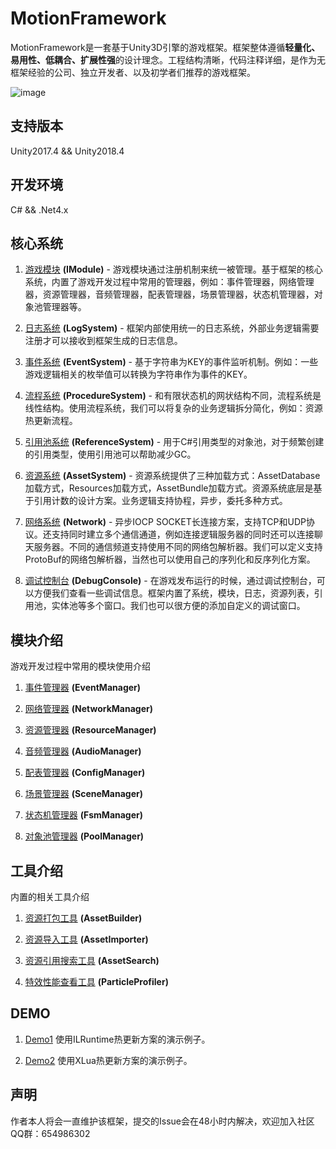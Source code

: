# MotionFramework
MotionFramework是一套基于Unity3D引擎的游戏框架。框架整体遵循**轻量化、易用性、低耦合、扩展性强**的设计理念。工程结构清晰，代码注释详细，是作为无框架经验的公司、独立开发者、以及初学者们推荐的游戏框架。

![image](https://github.com/gmhevinci/MotionFramework/raw/master/Docs/Image/img1.png)

## 支持版本
Unity2017.4 && Unity2018.4

## 开发环境
C# && .Net4.x

## 核心系统

1. [游戏模块](https://github.com/gmhevinci/MotionFramework/blob/master/Docs/Module.md) **(IModule)** - 游戏模块通过注册机制来统一被管理。基于框架的核心系统，内置了游戏开发过程中常用的管理器，例如：事件管理器，网络管理器，资源管理器，音频管理器，配表管理器，场景管理器，状态机管理器，对象池管理器等。

2. [日志系统](https://github.com/gmhevinci/MotionFramework/blob/master/Docs/LogSystem.md) **(LogSystem)** - 框架内部使用统一的日志系统，外部业务逻辑需要注册才可以接收到框架生成的日志信息。

3. [事件系统](https://github.com/gmhevinci/MotionFramework/blob/master/Docs/EventSystem.md) **(EventSystem)** - 基于字符串为KEY的事件监听机制。例如：一些游戏逻辑相关的枚举值可以转换为字符串作为事件的KEY。

4. [流程系统](https://github.com/gmhevinci/MotionFramework/blob/master/Docs/ProcedureSystem.md) **(ProcedureSystem)** - 和有限状态机的网状结构不同，流程系统是线性结构。使用流程系统，我们可以将复杂的业务逻辑拆分简化，例如：资源热更新流程。

5. [引用池系统](https://github.com/gmhevinci/MotionFramework/blob/master/Docs/ReferenceSystem.md) **(ReferenceSystem)** - 用于C#引用类型的对象池，对于频繁创建的引用类型，使用引用池可以帮助减少GC。

6. [资源系统](https://github.com/gmhevinci/MotionFramework/blob/master/Docs/AssetSystem.md) **(AssetSystem)** - 资源系统提供了三种加载方式：AssetDatabase加载方式，Resources加载方式，AssetBundle加载方式。资源系统底层是基于引用计数的设计方案。业务逻辑支持协程，异步，委托多种方式。

7. [网络系统](https://github.com/gmhevinci/MotionFramework/blob/master/Docs/Network.md) **(Network)** - 异步IOCP SOCKET长连接方案，支持TCP和UDP协议。还支持同时建立多个通信通道，例如连接逻辑服务器的同时还可以连接聊天服务器。不同的通信频道支持使用不同的网络包解析器。我们可以定义支持ProtoBuf的网络包解析器，当然也可以使用自己的序列化和反序列化方案。

8. [调试控制台](https://github.com/gmhevinci/MotionFramework/blob/master/Docs/DebugConsole.md) **(DebugConsole)** - 在游戏发布运行的时候，通过调试控制台，可以方便我们查看一些调试信息。框架内置了系统，模块，日志，资源列表，引用池，实体池等多个窗口。我们也可以很方便的添加自定义的调试窗口。

## 模块介绍
游戏开发过程中常用的模块使用介绍

1. [事件管理器](https://github.com/gmhevinci/MotionFramework/blob/master/Docs/EventManager.md) **(EventManager)**

2. [网络管理器](https://github.com/gmhevinci/MotionFramework/blob/master/Docs/NetworkManager.md) **(NetworkManager)**

3. [资源管理器](https://github.com/gmhevinci/MotionFramework/blob/master/Docs/ResourceManager.md) **(ResourceManager)**

4. [音频管理器](https://github.com/gmhevinci/MotionFramework/blob/master/Docs/AudioManager.md) **(AudioManager)**

5. [配表管理器](https://github.com/gmhevinci/MotionFramework/blob/master/Docs/ConfigManager.md) **(ConfigManager)**

5. [场景管理器](https://github.com/gmhevinci/MotionFramework/blob/master/Docs/SceneManager.md) **(SceneManager)**

6. [状态机管理器](https://github.com/gmhevinci/MotionFramework/blob/master/Docs/FsmManager.md) **(FsmManager)**

7. [对象池管理器](https://github.com/gmhevinci/MotionFramework/blob/master/Docs/PoolManager.md) **(PoolManager)**

## 工具介绍
内置的相关工具介绍

1. [资源打包工具](https://github.com/gmhevinci/MotionFramework/blob/master/Docs/AssetBuilder.md) **(AssetBuilder)**

2. [资源导入工具](https://github.com/gmhevinci/MotionFramework/blob/master/Docs/AssetImporter.md) **(AssetImporter)**

3. [资源引用搜索工具](https://github.com/gmhevinci/MotionFramework/blob/master/Docs/AssetSearch.md) **(AssetSearch)**

4. [特效性能查看工具](https://github.com/gmhevinci/MotionFramework/blob/master/Docs/ParticleProfiler.md) **(ParticleProfiler)**

## DEMO
1. [Demo1](https://github.com/gmhevinci/Demo1) 使用ILRuntime热更新方案的演示例子。

2. [Demo2](https://github.com/gmhevinci/Demo2) 使用XLua热更新方案的演示例子。

## 声明
作者本人将会一直维护该框架，提交的Issue会在48小时内解决，欢迎加入社区QQ群：654986302